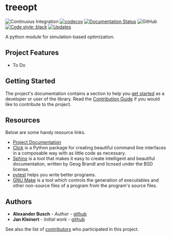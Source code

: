 # treeopt

![Continuous Integration](https://github.com/hbrs-cse/treeopt/workflows/Continuous%20Integration/badge.svg)
[![codecov](https://codecov.io/gh/hbrs-cse/treeopt/branch/master/graph/badge.svg)](https://codecov.io/gh/hbrs-cse/treeopt)
[![Documentation Status](https://readthedocs.org/projects/treeopt/badge/?version=latest)](https://treeopt.readthedocs.io/en/latest/?badge=latest)
![GitHub](https://img.shields.io/github/license/hbrs-cse/TREEOPT)
[![Code style: black](https://img.shields.io/badge/code%20style-black-000000.svg)](https://github.com/psf/black)
[![Updates](https://pyup.io/repos/github/hbrs-cse/treeopt/shield.svg)](https://pyup.io/repos/github/hbrs-cse/treeopt/)


A python module for simulation-based optimization.

## Project Features

 - To Do

## Getting Started

The project's documentation contains a section to help you
[get started](https://TREEOPT.readthedocs.io/en/latest/getting_started.html) as a developer or
user of the library. Read the [Contribution Guide](https://TREEOPT.readthedocs.io/en/latest/development/contributing.html) if you would like to contribute to the project.

## Resources

Below are some handy resource links.

* [Project Documentation](http://TREEOPT.readthedocs.io/)
* [Click](http://click.pocoo.org/5/) is a Python package for creating beautiful command line interfaces in a composable way with as little code as necessary.
* [Sphinx](http://www.sphinx-doc.org/en/master/) is a tool that makes it easy to create intelligent and beautiful documentation, written by Geog Brandl and licnsed under the BSD license.
* [pytest](https://docs.pytest.org/en/latest/) helps you write better programs.
* [GNU Make](https://www.gnu.org/software/make/) is a tool which controls the generation of executables and other non-source files of a program from the program's source files.


## Authors

- **Alexander Busch** - *Author* - [github]()
- **Jan Kleinert** - *Initial work* - [github](https://github.com/joergbrech)

See also the list of [contributors](https://github.com/hbrs-cse/treeopt/graphs/contributors) who participated in this project.